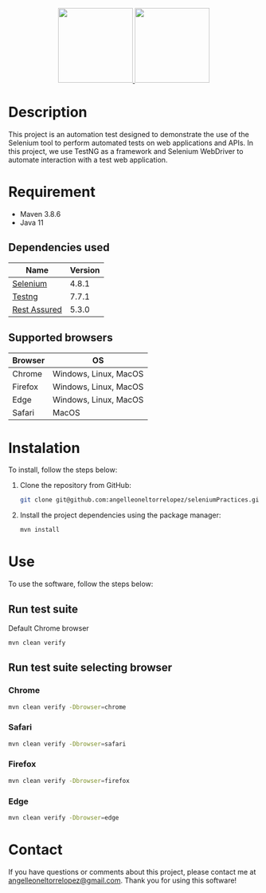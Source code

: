 <p align="center">
  <a href="https://www.selenium.dev/documentation/"><img src="https://upload.wikimedia.org/wikipedia/commons/d/d5/Selenium_Logo.png" width="150" height="150"/>
</a>
<a href="https://www.ingenieriazeros.com/">
<img src="https://1.bp.blogspot.com/-Q_GalsLLP0A/YYoUh73-MuI/AAAAAAAAMNc/OB4AIcWjB-UWJDKgH3c-kd0Syqt92lI-ACNcBGAsYHQ/s320/IMG_1169.PNG" 
width="150" height="150"></a>
</p>

# Description
This project is an automation test designed to demonstrate the use of the Selenium tool to perform automated tests on 
web applications and APIs. In this project, we use TestNG as a framework and Selenium WebDriver to automate interaction 
with a test web application.

# Requirement
- Maven 3.8.6
- Java 11

## Dependencies used
| Name           | Version |
|----------------|---------|
| [Selenium]     | 4.8.1   |
| [Testng]       | 7.7.1   |
| [Rest Assured] | 5.3.0   |

[Selenium]: https://mvnrepository.com/artifact/org.seleniumhq.selenium/selenium-java/4.4.0
[Testng]: https://mvnrepository.com/artifact/org.testng/testng
[Rest Assured]: https://mvnrepository.com/artifact/io.rest-assured/rest-assured

## Supported browsers
| Browser | OS                    |
|---------|-----------------------|
| Chrome  | Windows, Linux, MacOS |
| Firefox | Windows, Linux, MacOS |
| Edge    | Windows, Linux, MacOS |
| Safari  | MacOS                 |



# Instalation
To install, follow the steps below:

1. Clone the repository from GitHub:
    ```bash
    git clone git@github.com:angelleoneltorrelopez/seleniumPractices.git
    ```
2. Install the project dependencies using the package manager:
    ```bash
    mvn install
    ```

# Use
To use the software, follow the steps below:

## Run test suite
Default Chrome browser
```bash
mvn clean verify
```

## Run test suite selecting browser
### Chrome
```bash
mvn clean verify -Dbrowser=chrome
```

### Safari
```bash
mvn clean verify -Dbrowser=safari
```

### Firefox
```bash
mvn clean verify -Dbrowser=firefox
```

### Edge
```bash
mvn clean verify -Dbrowser=edge
```

# Contact
If you have questions or comments about this project, please contact me at angelleoneltorrelopez@gmail.com. 
Thank you for using this software!
